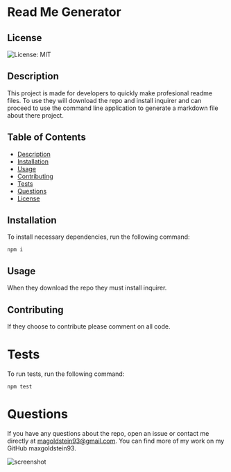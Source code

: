 # Read Me Generator
  
## License
  
![License: MIT](https://img.shields.io/badge/License-MIT-yellow.svg)

## Description

This project is made for developers to quickly make profesional readme files. To use they will download the repo and install inquirer and can proceed to use the command line application to generate a markdown file about there project.

## Table of Contents

* [Description](#Description)
* [Installation](#Installation)
* [Usage](#Usage)
* [Contributing](#Contributing)
* [Tests](#Tests)
* [Questions](#Questions)
* [License](#License)

## Installation

To install necessary dependencies, run the following command:

 ```npm i```

## Usage

  When they download the repo they must install inquirer.

## Contributing

If they choose to contribute please comment on all code.

# Tests
  To run tests, run the following command:
 
  ```npm test```


# Questions
If you have any questions about the repo, open an issue or contact me directly at magoldstein93@gmail.com. You can find more of my work on my GitHub maxgoldstein93.

![screenshot](assets/app.png)



